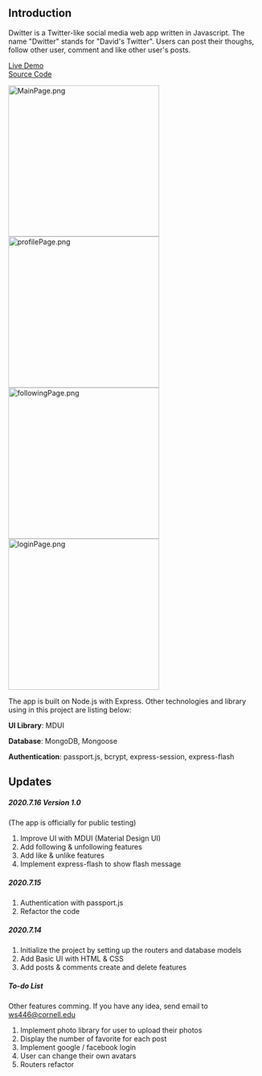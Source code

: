 ## Introduction

Dwitter is a Twitter-like social media web app written in Javascript. The name "Dwitter" stands for "David's Twitter". Users can post their thoughs, follow other user, comment and like other user's posts.

[Live Demo](http://app.david916.com:3000)  
[Source Code](https://github.com/fssongwei/Dwitter)

<img src="https://i.loli.net/2020/07/19/t6rFGl1UMuzXiDE.png" alt="MainPage.png" style="height: 300px;" /><img src="https://i.loli.net/2020/07/19/92B5iIvxoyrCZtP.png" alt="profilePage.png" style="height: 300px;" />
<img src="https://i.loli.net/2020/07/19/TPX9Dju47AUfFdc.png" alt="followingPage.png" style="height: 300px;" /><img src="https://i.loli.net/2020/07/19/34NcB6xySXZwfdi.png" alt="loginPage.png" style="height: 300px;" />



The app is built on Node.js with Express. Other technologies and library using in this project are listing below: 

**UI Library**: MDUI

**Database**: MongoDB, Mongoose

**Authentication**: passport.js, bcrypt, express-session, express-flash



## Updates

##### 2020.7.16 Version 1.0

(The app is officially for public testing)

1. Improve UI with MDUI (Material Design UI)
2. Add following & unfollowing features
3. Add like & unlike features
4. Implement express-flash to show flash message



##### 2020.7.15

1. Authentication with passport.js
2. Refactor the code



##### 2020.7.14

1. Initialize the project by setting up the routers and database models
2. Add Basic UI with HTML & CSS
3. Add posts & comments create and delete features



##### To-do List

Other features comming. If you have any idea, send email to ws446@cornell.edu

1. Implement photo library for user to upload their photos
2. Display the number of favorite for each post
3. Implement google / facebook login
4. User can change their own avatars
5. Routers refactor
